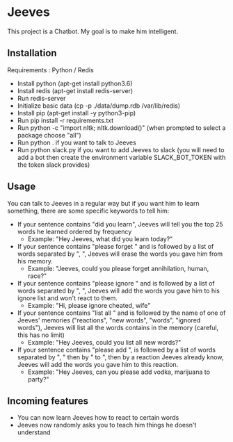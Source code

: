 # Jeeves
  
This project is a Chatbot. My goal is to make him intelligent.
  
## Installation
  
Requirements : Python / Redis

- Install python (apt-get install python3.6)
- Install redis (apt-get install redis-server)
- Run redis-server
- Initialize basic data (cp -p ./data/dump.rdb /var/lib/redis)
- Install pip (apt-get install -y python3-pip)
- Run pip install -r requirements.txt
- Run python -c "import nltk; nltk.download()" (when prompted to select a package choose "all")
- Run python . if you want to talk to Jeeves
- Run python slack.py if you want to add Jeeves to slack (you will need to add a bot then create the environment variable SLACK_BOT_TOKEN with the token slack provides)

## Usage

You can talk to Jeeves in a regular way but if you want him to learn something, there are some specific keywords to tell him:
* If your sentence contains "did you learn", Jeeves will tell you the top 25 words he learned ordered by frequency
  * Example: "Hey Jeeves, what did you learn today?"
* If your sentence contains "please forget " and is followed by a list of words separated by ", ", Jeeves will erase the words you gave him from his memory.
  * Example: "Jeeves, could you please forget annihilation, human, race?"
* If your sentence contains "please ignore " and is followed by a list of words separated by ", ", Jeeves will add the words you gave him to his ignore list and won't react to them.
  * Example: "Hi, please ignore cheated, wife"
* If your sentence contains "list all " and is followed by the name of one of Jeeves' memories ("reactions", "new words", "words", "ignored words"), Jeeves will list all the words contains in the memory (careful, this has no limit)
  * Example: "Hey Jeeves, could you list all new words?"
* If your sentence contains "please add ", is followed by a list of words separated by ", " then by " to ", then by a reaction Jeeves already know, Jeeves will add the words you gave him to this reaction.
  * Example: "Hey Jeeves, can you please add vodka, marijuana to party?"
  
## Incoming features
* You can now learn Jeeves how to react to certain words
* Jeeves now randomly asks you to teach him things he doesn't understand
